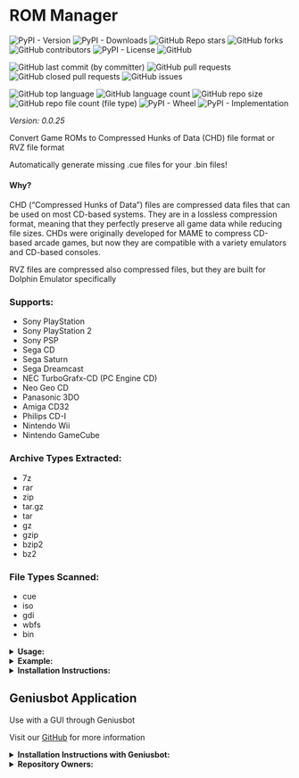 # ROM Manager

![PyPI - Version](https://img.shields.io/pypi/v/rom-manager)
![PyPI - Downloads](https://img.shields.io/pypi/dd/rom-manager)
![GitHub Repo stars](https://img.shields.io/github/stars/Knuckles-Team/rom-manager)
![GitHub forks](https://img.shields.io/github/forks/Knuckles-Team/rom-manager)
![GitHub contributors](https://img.shields.io/github/contributors/Knuckles-Team/rom-manager)
![PyPI - License](https://img.shields.io/pypi/l/rom-manager)
![GitHub](https://img.shields.io/github/license/Knuckles-Team/rom-manager)

![GitHub last commit (by committer)](https://img.shields.io/github/last-commit/Knuckles-Team/rom-manager)
![GitHub pull requests](https://img.shields.io/github/issues-pr/Knuckles-Team/rom-manager)
![GitHub closed pull requests](https://img.shields.io/github/issues-pr-closed/Knuckles-Team/rom-manager)
![GitHub issues](https://img.shields.io/github/issues/Knuckles-Team/rom-manager)

![GitHub top language](https://img.shields.io/github/languages/top/Knuckles-Team/rom-manager)
![GitHub language count](https://img.shields.io/github/languages/count/Knuckles-Team/rom-manager)
![GitHub repo size](https://img.shields.io/github/repo-size/Knuckles-Team/rom-manager)
![GitHub repo file count (file type)](https://img.shields.io/github/directory-file-count/Knuckles-Team/rom-manager)
![PyPI - Wheel](https://img.shields.io/pypi/wheel/rom-manager)
![PyPI - Implementation](https://img.shields.io/pypi/implementation/rom-manager)

*Version: 0.0.25*

Convert Game ROMs to Compressed Hunks of Data (CHD) file format or RVZ file format

Automatically generate missing .cue files for your .bin files!

#### Why?

CHD (“Compressed Hunks of Data”) files are compressed data files that can be used on most CD-based systems.
They are in a lossless compression format, meaning that they perfectly preserve all game data while reducing file sizes.
CHDs were originally developed for MAME to compress CD-based arcade games,
but now they are compatible with a variety emulators and CD-based consoles.

RVZ files are compressed also compressed files, but they are built for Dolphin Emulator specifically

### Supports:
- Sony PlayStation
- Sony PlayStation 2
- Sony PSP
- Sega CD
- Sega Saturn
- Sega Dreamcast
- NEC TurboGrafx-CD (PC Engine CD)
- Neo Geo CD
- Panasonic 3DO
- Amiga CD32
- Philips CD-I
- Nintendo Wii
- Nintendo GameCube

### Archive Types Extracted:
- 7z
- rar
- zip
- tar.gz
- tar
- gz
- gzip
- bzip2
- bz2

### File Types Scanned:
- cue
- iso
- gdi
- wbfs
- bin

<details>
  <summary><b>Usage:</b></summary>

| Short Flag | Long Flag   | Description                                             |
|------------|-------------|---------------------------------------------------------|
| -h         | --help      | See Usage                                               |
| -c         | --cpu-count | Limit max number of CPUs to use for parallel processing |
| -d         | --directory | Directory to scan for ROMs                              |
| -x         | --delete    | Delete the original files                               |
| -f         | --force     | Force overwrite of existing CHD files                   |
| -v         | --verbose   | Print all debug information                             |

</details>

<details>
  <summary><b>Example:</b></summary>

```bash
rom-manager --directory "C:/Users/default/Games/"
```

</details>

<details>
  <summary><b>Installation Instructions:</b></summary>

Install Python Package

```bash
python -m pip install rom-manager
```

</details>

## Geniusbot Application

Use with a GUI through Geniusbot

Visit our [GitHub](https://github.com/Knuckles-Team/geniusbot) for more information

<details>
  <summary><b>Installation Instructions with Geniusbot:</b></summary>

Install Python Package

```bash
python -m pip install geniusbot
```

</details>


<details>
  <summary><b>Repository Owners:</b></summary>


<img width="100%" height="180em" src="https://github-readme-stats.vercel.app/api?username=Knucklessg1&show_icons=true&hide_border=true&&count_private=true&include_all_commits=true" />

![GitHub followers](https://img.shields.io/github/followers/Knucklessg1)
![GitHub User's stars](https://img.shields.io/github/stars/Knucklessg1)
</details>
